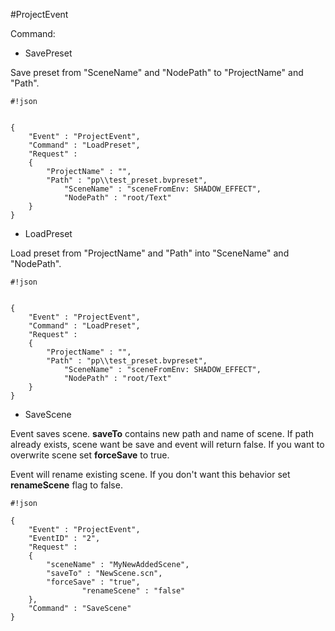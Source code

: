 #ProjectEvent

Command:

- SavePreset

Save preset from "SceneName" and "NodePath" to "ProjectName" and "Path".


```
#!json


{                                           
	"Event" : "ProjectEvent",
	"Command" : "LoadPreset",
	"Request" : 
	{
	    "ProjectName" : "",
	    "Path" : "pp\\test_preset.bvpreset",
            "SceneName" : "sceneFromEnv: SHADOW_EFFECT",
            "NodePath" : "root/Text"
	}
}

```



- LoadPreset

Load preset from "ProjectName" and "Path" into "SceneName" and "NodePath".


```
#!json


{                                           
	"Event" : "ProjectEvent",
	"Command" : "LoadPreset",
	"Request" : 
	{
	    "ProjectName" : "",
	    "Path" : "pp\\test_preset.bvpreset",
            "SceneName" : "sceneFromEnv: SHADOW_EFFECT",
            "NodePath" : "root/Text"
	}
}
```

- SaveScene

Event saves scene. **saveTo** contains new path and name of scene.
If path already exists, scene want be save and event will return false. If you want to overwrite scene
set **forceSave** to true.

Event will rename existing scene. If you don't want this behavior set **renameScene** flag to false.


```
#!json

{
	"Event" : "ProjectEvent",
	"EventID" : "2",
	"Request" :
	{
		"sceneName" : "MyNewAddedScene",
		"saveTo" : "NewScene.scn",
		"forceSave" : "true",
                "renameScene" : "false"
	},
	"Command" : "SaveScene"
}
```